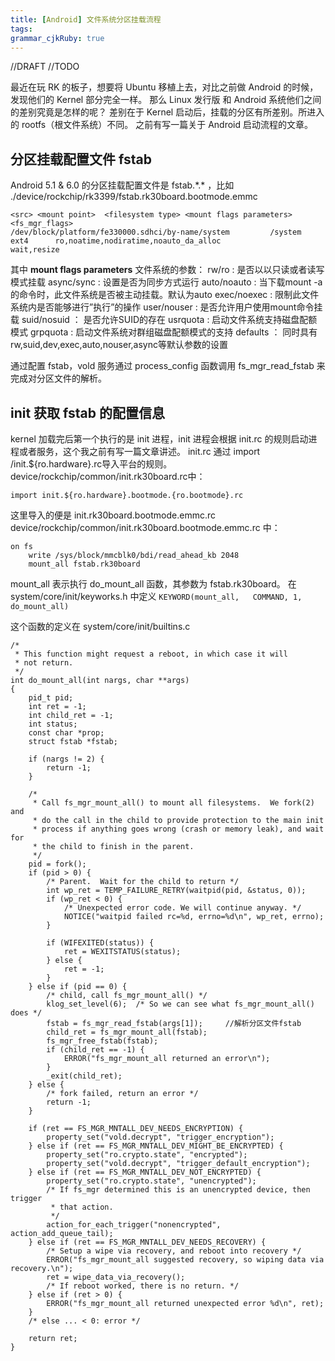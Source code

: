 ```yaml
---
title: [Android] 文件系统分区挂载流程
tags: 
grammar_cjkRuby: true
---
```


//DRAFT
//TODO

最近在玩 RK 的板子，想要将 Ubuntu 移植上去，对比之前做 Android 的时候，发现他们的 Kernel 部分完全一样。
那么 Linux 发行版 和 Android 系统他们之间的差别究竟是怎样的呢？
差别在于 Kernel 启动后，挂载的分区有所差别。所进入的 rootfs（根文件系统）不同。
之前有写一篇关于 Android 启动流程的文章。

## 分区挂载配置文件 fstab
Android 5.1 & 6.0 的分区挂载配置文件是 fstab.\*.\*  ，比如 ./device/rockchip/rk3399/fstab.rk30board.bootmode.emmc 
```fstab
<src> <mount point>  <filesystem type> <mount flags parameters>     <fs_mgr_flags> 
/dev/block/platform/fe330000.sdhci/by-name/system         /system             ext4      ro,noatime,nodiratime,noauto_da_alloc                                  wait,resize
```
其中 **mount flags parameters** 文件系统的参数： 
rw/ro : 是否以以只读或者读写模式挂载 
async/sync : 设置是否为同步方式运行 
auto/noauto : 当下载mount -a 的命令时，此文件系统是否被主动挂载。默认为auto 
exec/noexec : 限制此文件系统内是否能够进行”执行”的操作 
user/nouser : 是否允许用户使用mount命令挂载 
suid/nosuid ： 是否允许SUID的存在 
usrquota : 启动文件系统支持磁盘配额模式 
grpquota : 启动文件系统对群组磁盘配额模式的支持 
defaults ： 同时具有rw,suid,dev,exec,auto,nouser,async等默认参数的设置

通过配置 fstab，vold 服务通过 process_config 函数调用 fs_mgr_read_fstab 来完成对分区文件的解析。

## init 获取 fstab 的配置信息
kernel 加载完后第一个执行的是 init 进程，init 进程会根据 init.rc 的规则启动进程或者服务，这个我之前有写一篇文章讲述。
init.rc 通过 import /init.${ro.hardware}.rc导入平台的规则。device/rockchip/common/init.rk30board.rc中：
```
import init.${ro.hardware}.bootmode.{ro.bootmode}.rc    
```
这里导入的便是  init.rk30board.bootmode.emmc.rc
device/rockchip/common/init.rk30board.bootmode.emmc.rc 中：
```
on fs
    write /sys/block/mmcblk0/bdi/read_ahead_kb 2048
    mount_all fstab.rk30board
```
mount_all 表示执行 do_mount_all 函数，其参数为 fstab.rk30board。
在 system/core/init/keyworks.h 中定义 `KEYWORD(mount_all,   COMMAND, 1, do_mount_all)`

这个函数的定义在 system/core/init/builtins.c 
```
/*
 * This function might request a reboot, in which case it will
 * not return.
 */
int do_mount_all(int nargs, char **args)
{
    pid_t pid;
    int ret = -1;
    int child_ret = -1;
    int status;
    const char *prop;
    struct fstab *fstab;

    if (nargs != 2) {
        return -1;
    }

    /*
     * Call fs_mgr_mount_all() to mount all filesystems.  We fork(2) and
     * do the call in the child to provide protection to the main init
     * process if anything goes wrong (crash or memory leak), and wait for
     * the child to finish in the parent.
     */
    pid = fork();
    if (pid > 0) {
        /* Parent.  Wait for the child to return */
        int wp_ret = TEMP_FAILURE_RETRY(waitpid(pid, &status, 0));
        if (wp_ret < 0) {
            /* Unexpected error code. We will continue anyway. */
            NOTICE("waitpid failed rc=%d, errno=%d\n", wp_ret, errno);
        }

        if (WIFEXITED(status)) {
            ret = WEXITSTATUS(status);
        } else {
            ret = -1;
        }
    } else if (pid == 0) {
        /* child, call fs_mgr_mount_all() */
        klog_set_level(6);  /* So we can see what fs_mgr_mount_all() does */
        fstab = fs_mgr_read_fstab(args[1]);     //解析分区文件fstab
        child_ret = fs_mgr_mount_all(fstab);
        fs_mgr_free_fstab(fstab);
        if (child_ret == -1) {
            ERROR("fs_mgr_mount_all returned an error\n");
        }
        _exit(child_ret);
    } else {
        /* fork failed, return an error */
        return -1;
    }

    if (ret == FS_MGR_MNTALL_DEV_NEEDS_ENCRYPTION) {
        property_set("vold.decrypt", "trigger_encryption");
    } else if (ret == FS_MGR_MNTALL_DEV_MIGHT_BE_ENCRYPTED) {
        property_set("ro.crypto.state", "encrypted");
        property_set("vold.decrypt", "trigger_default_encryption");
    } else if (ret == FS_MGR_MNTALL_DEV_NOT_ENCRYPTED) {
        property_set("ro.crypto.state", "unencrypted");
        /* If fs_mgr determined this is an unencrypted device, then trigger
         * that action.
         */
        action_for_each_trigger("nonencrypted", action_add_queue_tail);
    } else if (ret == FS_MGR_MNTALL_DEV_NEEDS_RECOVERY) {
        /* Setup a wipe via recovery, and reboot into recovery */
        ERROR("fs_mgr_mount_all suggested recovery, so wiping data via recovery.\n");
        ret = wipe_data_via_recovery();
        /* If reboot worked, there is no return. */
    } else if (ret > 0) {
        ERROR("fs_mgr_mount_all returned unexpected error %d\n", ret);
    }
    /* else ... < 0: error */

    return ret;
}
```